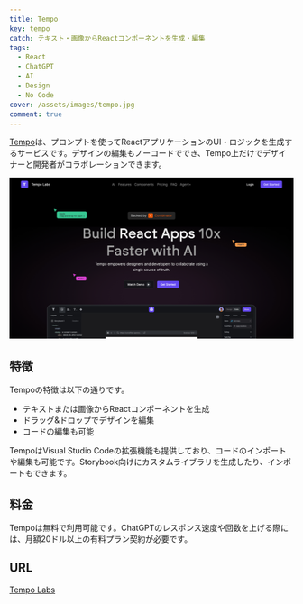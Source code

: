 ```yaml
---
title: Tempo
key: tempo
catch: テキスト・画像からReactコンポーネントを生成・編集
tags:
  - React
  - ChatGPT
  - AI
  - Design
  - No Code
cover: /assets/images/tempo.jpg
comment: true
---
```


[Tempo](https://www.tempolabs.ai/)は、プロンプトを使ってReactアプリケーションのUI・ロジックを生成するサービスです。デザインの編集もノーコードででき、Tempo上だけでデザイナーと開発者がコラボレーションできます。

[![TempoのWebサイト](/assets/images/tempo.jpg)](https://www.tempolabs.ai/)

<!--more-->

## 特徴

Tempoの特徴は以下の通りです。

- テキストまたは画像からReactコンポーネントを生成
- ドラッグ&ドロップでデザインを編集
- コードの編集も可能

TempoはVisual Studio Codeの拡張機能も提供しており、コードのインポートや編集も可能です。Storybook向けにカスタムライブラリを生成したり、インポートもできます。

## 料金

Tempoは無料で利用可能です。ChatGPTのレスポンス速度や回数を上げる際には、月額20ドル以上の有料プラン契約が必要です。

## URL

[Tempo Labs](https://www.tempolabs.ai/)

